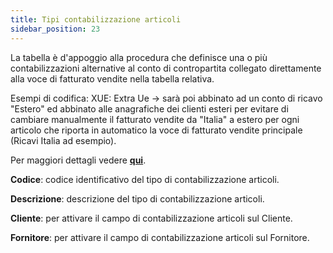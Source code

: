 ```yaml
---
title: Tipi contabilizzazione articoli
sidebar_position: 23
---
```


La tabella è d'appoggio alla procedura che definisce una o più contabilizzazioni alternative al conto di contropartita collegato direttamente alla voce di fatturato vendite nella tabella relativa.

Esempi di codifica:
XUE: Extra Ue -> sarà poi abbinato ad un conto di ricavo "Estero" ed abbinato alle anagrafiche dei clienti esteri per evitare di cambiare manualmente il fatturato vendite da "Italia" a estero per ogni articolo che riporta in automatico la voce di fatturato vendite principale (Ricavi Italia ad esempio).

Per maggiori dettagli vedere [**qui**](/docs/erp-home/registers/contacts/create-new-contact/accounting-data/customer-vendors-data/finance).

**Codice**: codice identificativo del tipo di contabilizzazione articoli.

**Descrizione**: descrizione del tipo di contabilizzazione articoli.

**Cliente**: per attivare il campo di contabilizzazione articoli sul Cliente.

**Fornitore**: per attivare il campo di contabilizzazione articoli sul Fornitore.






